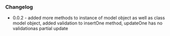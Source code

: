 ### Changelog

+ 0.0.2 - added more methods to instance of model object as well as class model object, added validation to insertOne method, updateOne has no validationas partial update
